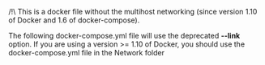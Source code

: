 /!\ This is a docker file without the multihost networking (since version 1.10 of Docker and 1.6 of docker-compose).

The following docker-compose.yml file will use the deprecated **--link** option. If you are using a version >= 1.10 of Docker, you should use the docker-compose.yml file in the Network folder
